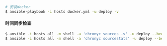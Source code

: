 
```bash
# 安装docker
$ ansible-playbook -i hosts docker.yml -u deploy -v
```


#### 时间同步检查

```bash
$ ansible -i hosts all -m shell -a 'chronyc sources -v' -u deploy --become -v
$ ansible -i hosts all -m shell -a 'chronyc sourcestats' -u deploy --become -v
```